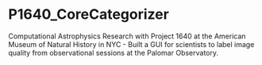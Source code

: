 # P1640_CoreCategorizer
Computational Astrophysics Research with Project 1640 at the American Museum of Natural History in NYC - Built a GUI for scientists to label image quality from observational sessions at the Palomar Observatory. 
